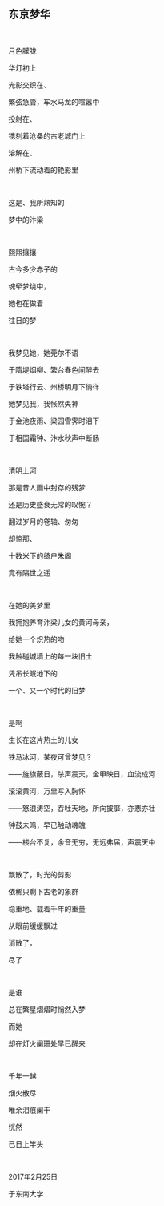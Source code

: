 ## 东京梦华

<br/>

月色朦胧

华灯初上

光影交织在、

繁弦急管，车水马龙的喧嚣中

投射在、

镌刻着沧桑的古老城门上

溶解在、

州桥下流动着的艳影里

<br/>

这是、我所熟知的

梦中的汴梁

<br/>

熙熙攘攘

古今多少赤子的

魂牵梦绕中，

她也在做着

往日的梦

<br/>

我梦见她，她莞尔不语

于隋堤烟柳、繁台春色间醉去

于铁塔行云、州桥明月下徜徉

她梦见我，我怅然失神

于金池夜雨、梁园雪霁时泪下

于相国霜钟、汴水秋声中断肠

<br/>

清明上河

那是昔人画中封存的残梦

还是历史盛衰无常的叹惋？

翻过岁月的卷轴、匆匆

却惊那、

十数米下的绮户朱阁

竟有隔世之遥

<br/>

在她的美梦里

我拥抱养育汴梁儿女的黄河母亲，

给她一个炽热的吻

我触碰城墙上的每一块旧土

凭吊长眠地下的

一个、又一个时代的旧梦

<br/>

是啊

生长在这片热土的儿女

铁马冰河，某夜可曾梦见？

——旌旗蔽日，杀声震天，金甲映日，血流成河

滚滚黄河，万里写入胸怀

——怒浪涛空，吞吐天地，所向披靡，亦悲亦壮

钟鼓未鸣，早已触动魂魄

——楼台不复，余音无穷，无远弗届，声震天中

<br/>

飘散了，时光的剪影

依稀只剩下古老的象群

稳重地、载着千年的重量

从眼前缓缓飘过

消散了，

尽了

<br/>

是谁

总在繁星熠熠时悄然入梦

而她

却在灯火阑珊处早已醒来

<br/>

千年一越

烟火散尽

唯余泪痕阑干

恍然

已日上竿头

<br/>

2017年2月25日

于东南大学

